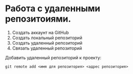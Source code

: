 # Работа с удаленными репозитоиями.

1. Создать аккаунт на GitHub
2. Cоздать локальный репозиторий
3. Создать удаленный репозиторий
4. Связать удаленный репозиторий

Добавить удаленный репозиторий к проекту:
```
git remote add <имя для репозитория> <адрес репозитория>
```